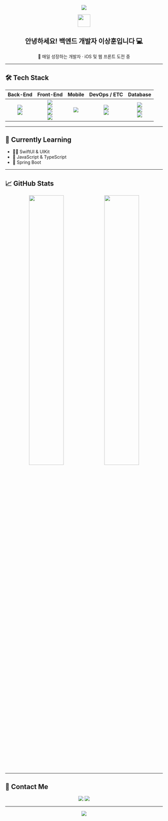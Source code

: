 <p align="center">
  <img src="https://capsule-render.vercel.app/api?type=waving&color=gradient&height=270&section=header&text=Hi%20there,%20I'm%20Sanghoon!%20👋&fontSize=45&fontAlign=50&descAlign=50&descSize=25&animation=fadeIn&descPadding=30" />
</p>

<div align="center">
  <img src="https://media.giphy.com/media/hvRJCLFzcasrR4ia7z/giphy.gif" width="40px"/>
  <h2>안녕하세요! 백엔드 개발자 <strong>이상훈</strong>입니다 💻</h2>
  <p>🌱 매일 성장하는 개발자 · iOS 및 웹 프론트 도전 중</p>
</div>

---

## 🛠 Tech Stack

<div align="center">

| Back-End | Front-End | Mobile | DevOps / ETC | Database |
|:--------:|:---------:|:------:|:-------------:|:--------:|
| <img src="https://img.shields.io/badge/Java-007396?style=for-the-badge&logo=openjdk&logoColor=white"/> <br/> <img src="https://img.shields.io/badge/Spring-6DB33F?style=for-the-badge&logo=spring&logoColor=white"/> | <img src="https://img.shields.io/badge/HTML5-E34F26?style=for-the-badge&logo=html5&logoColor=white"/> <br/> <img src="https://img.shields.io/badge/Vue.js-4FC08D?style=for-the-badge&logo=vue.js&logoColor=white"/> <br/> <img src="https://img.shields.io/badge/JavaScript-FFCC00?style=for-the-badge&logo=javascript&logoColor=white"/> <br/> <img src="https://img.shields.io/badge/CSS3-1572B6?style=for-the-badge&logo=css3&logoColor=white"/> | <img src="https://img.shields.io/badge/Swift-F05138?style=for-the-badge&logo=swift&logoColor=white"/> | <img src="https://img.shields.io/badge/Docker-2496ED?style=for-the-badge&logo=docker&logoColor=white"/> <br/> <img src="https://img.shields.io/badge/Git-F05032?style=for-the-badge&logo=git&logoColor=white"/> | <img src="https://img.shields.io/badge/PostgreSQL-336791?style=for-the-badge&logo=postgresql&logoColor=white"/> <br/> <img src="https://img.shields.io/badge/MySQL-4479A1?style=for-the-badge&logo=mysql&logoColor=white"/> <br/> <img src="https://img.shields.io/badge/MariaDB-003545?style=for-the-badge&logo=mariadb&logoColor=white"/> |
</div>

---

## 🌱 Currently Learning

- 👨‍💻 SwiftUI & UIKit  
- 📜 JavaScript & TypeScript
- 🍃 Spring Boot

---

## 📈 GitHub Stats

<div align="center">
  <img src="https://github-readme-stats.vercel.app/api?username=lwer210&show_icons=true&theme=radical" width="47%"/>
  <img src="https://github-readme-stats.vercel.app/api/top-langs/?username=lwer210&layout=compact&theme=radical" width="47%"/>
</div>

---

## 🤝 Contact Me

<p align="center">
  <a href="mailto:lwer210@gmail.com"><img src="https://img.shields.io/badge/Email-D14836?style=for-the-badge&logo=gmail&logoColor=white"/></a>
  <a href="https://github.com/lwer210"><img src="https://img.shields.io/badge/GitHub-100000?style=for-the-badge&logo=github&logoColor=white"/></a>
</p>

---

<!-- 하단 배너 -->
<p align="center">
  <img src="https://capsule-render.vercel.app/api?type=waving&color=gradient&height=100&section=footer"/>
</p>
